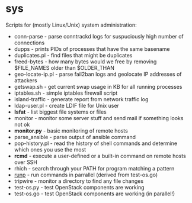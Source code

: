 sys
===

Scripts for (mostly Linux/Unix) system administration:

* conn-parse - parse conntrackd logs for suspuciously high number of connections
* dupps - prints PIDs of processes that have the same basename
* duplicates.pl - find files that might be duplicates
* freed-bytes - how many bytes would we free by removing $FILE_NAMES older than $OLDER_THAN
* geo-locate-ip.pl - parse fail2ban logs and geolocate IP addresses of attackers
* getswap.sh - get current swap usage in KB for all running processes
* iptables.sh - simple iptables firewall script
* island-traffic - generate report from network traffic log
* ldap-user.pl - create LDIF file for Unix user
* **lsfat** - list biggest file systems or files
* monitor - monitor some server stuff and send mail if something looks not ok
* **monitor.py** - basic monitoring of remote hosts
* parse_ansible - parse output of ansible command
* pop-history.pl - read the history of shell commands and determine which ones you use the most
* **rcmd** - execute a user-defined or a built-in command on remote hosts over SSH
* rhich - search through your PATH for program matching a pattern
* [runp](https://github.com/jreisinger/runp) - run commands in parrallel (derived from test-os.go)
* tripwire - monitor a directory to find any file changes
* test-os.py - test OpenStack components are working
* test-os.go - test OpenStack components are working (in parallel!)
